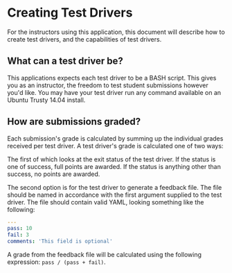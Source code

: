 # Creating Test Drivers

For the instructors using this application, this document will describe how to create test drivers, and the capabilities of test drivers.

## What can a test driver be?

This applications expects each test driver to be a BASH script. This gives you as an instructor, the freedom to test student submissions however you'd like. You may have your test driver run any command available on an Ubuntu Trusty 14.04 install.

## How are submissions graded?

Each submission's grade is calculated by summing up the individual grades received per test driver. A test driver's grade is calculated one of two ways:

The first of which looks at the exit status of the test driver. If the status is one of success, full points are awarded. If the status is anything other than success, no points are awarded.

The second option is for the test driver to generate a feedback file. The file should be named in accordance with the first argument supplied to the test driver. The file should contain valid YAML, looking something like the following:

```yaml
---
pass: 10
fail: 3
comments: 'This field is optional'
```

A grade from the feedback file will be calculated using the following expression: `pass / (pass + fail)`.
